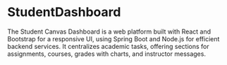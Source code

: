 # StudentDashboard
The Student Canvas Dashboard is a web platform built with React and Bootstrap for a responsive UI, using Spring Boot and Node.js for efficient backend services. It centralizes academic tasks, offering sections for assignments, courses, grades with charts, and instructor messages.
